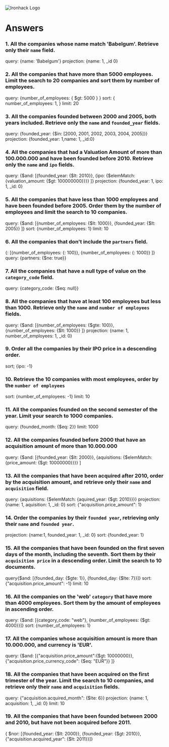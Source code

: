 ![Ironhack Logo](https://i.imgur.com/1QgrNNw.png)

# Answers

### 1. All the companies whose name match 'Babelgum'. Retrieve only their `name` field.

query: {name: 'Babelgum'}
projection: {name: 1, _id 0}

### 2. All the companies that have more than 5000 employees. Limit the search to 20 companies and sort them by **number of employees**.

query: {number_of_employees: { $gt: 5000 } }
sort:  { number_of_employees: 1, }
limit: 20

### 3. All the companies founded between 2000 and 2005, both years included. Retrieve only the `name` and `founded_year` fields.

query: {founded_year: {$in: [2000, 2001, 2002, 2003, 2004, 2005]}}
projection: {founded_year: 1,name: 1, _id:0} 

### 4. All the companies that had a Valuation Amount of more than 100.000.000 and have been founded before 2010. Retrieve only the `name` and `ipo` fields.

query: {$and: [{founded_year: {$lt: 2010}}, {ipo: {$elemMatch: {valuation_amount: {$gt: 100000000}}}} ]}
projection: {founded_year: 1, ipo: 1, _id: 0} 


### 5. All the companies that have less than 1000 employees and have been founded before 2005. Order them by the number of employees and limit the search to 10 companies.

query: {$and: [{number_of_employees: {$lt: 1000}}, {founded_year: {$lt: 2005}} ]}
sort: {number_of_employees: 1}
limit: 10

### 6. All the companies that don't include the `partners` field.
{: [{number_of_employees: {: 100}}, {number_of_employees: {: 1000}} ]}
query: {partners: {$ne: true}}

### 7. All the companies that have a null type of value on the `category_code` field.

query: {category_code: {$eq: null}}

### 8. All the companies that have at least 100 employees but less than 1000. Retrieve only the `name` and `number of employees` fields.

query: {$and: [{number_of_employees: {$gte: 100}}, {number_of_employees: {$lt: 1000}} ]}
projection: {name: 1, number_of_employees: 1, _id: 0}

### 9. Order all the companies by their IPO price in a descending order.

sort; {ipo: -1}

### 10. Retrieve the 10 companies with most employees, order by the `number of employees`

sort: {number_of_employees: -1}
limit: 10

### 11. All the companies founded on the second semester of the year. Limit your search to 1000 companies.

query: {founded_month: {$eq: 2}}
limit: 1000

### 12. All the companies founded before 2000 that have an acquisition amount of more than 10.000.000

query: {$and: [{founded_year: {$lt: 2000}}, {aquisitions: {$elemMatch: {price_amount: {$gt: 10000000}}}} ]

### 13. All the companies that have been acquired after 2010, order by the acquisition amount, and retrieve only their `name` and `acquisition` field.

query: {aquisitions: {$elemMatch: {aquired_year: {$gt: 2010}}}}
projection: {name: 1, aquisition: 1, _id: 0}
sort: {"acquisition.price_amount": 1}

### 14. Order the companies by their `founded year`, retrieving only their `name` and `founded year`.

projection: {name:1, founded_year: 1, _id: 0}
sort: {founded_year: 1}

### 15. All the companies that have been founded on the first seven days of the month, including the seventh. Sort them by their `acquisition price` in a descending order. Limit the search to 10 documents.

query{$and: [{founded_day: {$gte: 1}}, {founded_day: {$lte: 7}}]}
sort: {"acquisition.price_amount": -1}
limit: 10

### 16. All the companies on the 'web' `category` that have more than 4000 employees. Sort them by the amount of employees in ascending order.

query: {$and: [{category_code: "web"}, {number_of_employees: {$gt: 4000}}]}
sort: {number_of_employees: 1}

### 17. All the companies whose acquisition amount is more than 10.000.000, and currency is 'EUR'.

query: {$and: [{"acquisition.price_amount":{$gt: 10000000}}, {"acquisition.price_currency_code": {$eq: "EUR"}} ]}

### 18. All the companies that have been acquired on the first trimester of the year. Limit the search to 10 companies, and retrieve only their `name` and `acquisition` fields.

query: {"acquisition.acquired_month": {$lte: 6}}
projection: {name: 1, acquisition: 1, _id: 0}
limit: 10

### 19. All the companies that have been founded between 2000 and 2010, but have not been acquired before 2011.

{ $nor: [{founded_year: {$lt: 2000}}, {founded_year: {$gt: 2010}}, {"acquisition.acquired_year": {$lt: 2011}}]}
